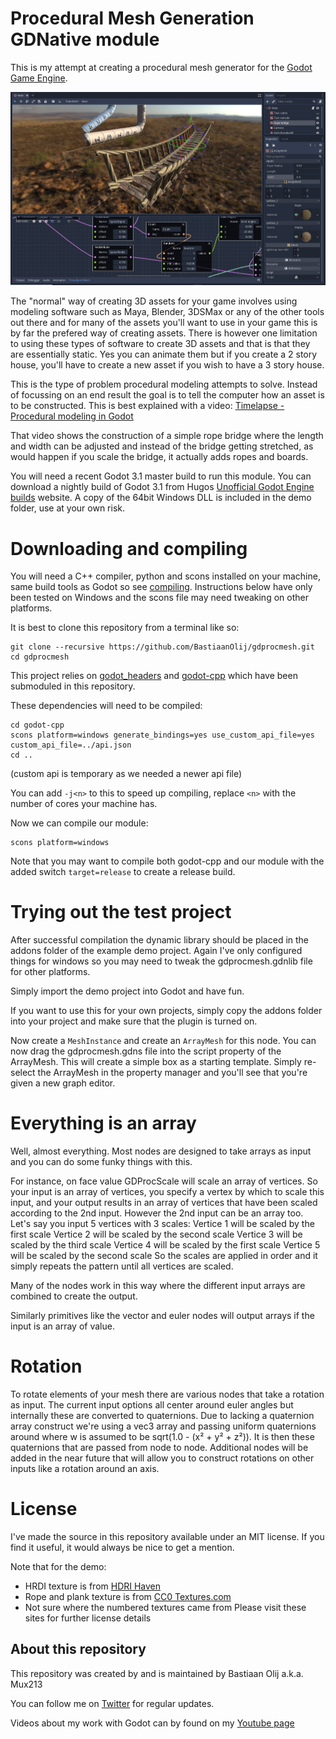 Procedural Mesh Generation GDNative module
==========================================

This is my attempt at creating a procedural mesh generator for the [Godot Game Engine](https://godotengine.org/).

![example](https://github.com/BastiaanOlij/gdprocmesh/raw/master/example.png) 

The "normal" way of creating 3D assets for your game involves using modeling software such as Maya, Blender, 3DSMax or any of the other tools out there and for many of the assets you'll want to use in your game this is by far the prefered way of creating assets. There is however one limitation to using these types of software to create 3D assets and that is that they are essentially static. Yes you can animate them but if you create a 2 story house, you'll have to create a new asset if you wish to have a 3 story house.

This is the type of problem procedural modeling attempts to solve. Instead of focussing on an end result the goal is to tell the computer how an asset is to be constructed. 
This is best explained with a video:
[Timelapse - Procedural modeling in Godot](https://youtu.be/X574IIBgOko)

That video shows the construction of a simple rope bridge where the length and width can be adjusted and instead of the bridge getting stretched, as would happen if you scale the bridge, it actually adds ropes and boards.

You will need a recent Godot 3.1 master build to run this module.
You can download a nightly build of Godot 3.1 from Hugos [Unofficial Godot Engine builds](https://hugo.pro/projects/godot-builds/) website.
A copy of the 64bit Windows DLL is included in the demo folder, use at your own risk.

Downloading and compiling
=========================
You will need a C++ compiler, python and scons installed on your machine, same build tools as Godot so see [compiling](http://docs.godotengine.org/en/latest/development/compiling/index.html).
Instructions below have only been tested on Windows and the scons file may need tweaking on other platforms.

It is best to clone this repository from a terminal like so:
```
git clone --recursive https://github.com/BastiaanOlij/gdprocmesh.git
cd gdprocmesh
```

This project relies on [godot_headers](https://github.com/GodotNativeTools/godot_headers) and [godot-cpp](https://github.com/GodotNativeTools/godot-cpp) which have been submoduled in this repository.

These dependencies will need to be compiled:
```
cd godot-cpp
scons platform=windows generate_bindings=yes use_custom_api_file=yes custom_api_file=../api.json
cd ..
```
(custom api is temporary as we needed a newer api file)

You can add ```-j<n>``` to this to speed up compiling, replace ```<n>``` with the number of cores your machine has.

Now we can compile our module:
```
scons platform=windows
```

Note that you may want to compile both godot-cpp and our module with the added switch ```target=release``` to create a release build.

Trying out the test project
===========================
After successful compilation the dynamic library should be placed in the addons folder of the example demo project. Again I've only configured things for windows so you may need to tweak the gdprocmesh.gdnlib file for other platforms.

Simply import the demo project into Godot and have fun.

If you want to use this for your own projects, simply copy the addons folder into your project and make sure that the plugin is turned on.

Now create a ```MeshInstance``` and create an ```ArrayMesh``` for this node. You can now drag the gdprocmesh.gdns file into the script property of the ArrayMesh. This will create a simple box as a starting template.
Simply re-select the ArrayMesh in the property manager and you'll see that you're given a new graph editor.

Everything is an array
======================
Well, almost everything. Most nodes are designed to take arrays as input and you can do some funky things with this. 

For instance, on face value GDProcScale will scale an array of vertices. So your input is an array of vertices, you specify a vertex by which to scale this input, and your output results in an array of vertices that have been scaled according to the 2nd input.
However the 2nd input can be an array too. Let's say you input 5 vertices with 3 scales:
Vertice 1 will be scaled by the first scale
Vertice 2 will be scaled by the second scale
Vertice 3 will be scaled by the third scale
Vertice 4 will be scaled by the first scale
Vertice 5 will be scaled by the second scale
So the scales are applied in order and it simply repeats the pattern until all vertices are scaled.

Many of the nodes work in this way where the different input arrays are combined to create the output. 

Similarly primitives like the vector and euler nodes will output arrays if the input is an array of value.

Rotation
========
To rotate elements of your mesh there are various nodes that take a rotation as input. The current input options all center around euler angles but internally these are converted to quaternions.
Due to lacking a quaternion array construct we're using a vec3 array and passing uniform quaternions around where w is assumed to be sqrt(1.0 - (x² + y² + z²)).
It is then these quaternions that are passed from node to node.
Additional nodes will be added in the near future that will allow you to construct rotations on other inputs like a rotation around an axis.

License
=======
I've made the source in this repository available under an MIT license. If you find it useful, it would always be nice to get a mention.

Note that for the demo:
- HRDI texture is from [HDRI Haven](https://hdrihaven.com)
- Rope and plank texture is from [CC0 Textures.com](https://cc0textures.com)
- Not sure where the numbered textures came from
Please visit these sites for further license details

About this repository
---------------------
This repository was created by and is maintained by Bastiaan Olij a.k.a. Mux213

You can follow me on [Twitter](https://twitter.com/mux213) for regular updates.

Videos about my work with Godot can by found on my [Youtube page](https://www.youtube.com/channel/UCrbLJYzJjDf2p-vJC011lYw)
